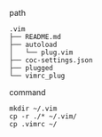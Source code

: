 path
```
.vim
├── README.md
├── autoload
│   └── plug.vim
├── coc-settings.json
├── plugged
└── vimrc_plug
```
command
```
mkdir ~/.vim
cp -r ./* ~/.vim/
cp .vimrc ~/
```
